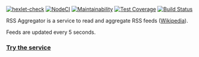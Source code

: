 [![hexlet-check](https://github.com/korolvitalii/frontend-project-lvl3_RSS_Reader/actions/workflows/hexlet-check.yml/badge.svg)](https://github.com/korolvitalii/frontend-project-lvl3_RSS_Reader/actions/workflows/hexlet-check.yml)
[![NodeCI](https://github.com/korolvitalii/frontend-project-lvl3_RSS_Reader/actions/workflows/superlinter.yml/badge.svg)](https://github.com/korolvitalii/frontend-project-lvl3_RSS_Reader/actions/workflows/superlinter.yml)
[![Maintainability](https://api.codeclimate.com/v1/badges/6187240a218acbebd7f7/maintainability)](https://codeclimate.com/github/korolvitalii/frontend-project-lvl3_RSS_Reader/maintainability)
[![Test Coverage](https://api.codeclimate.com/v1/badges/6187240a218acbebd7f7/test_coverage)](https://codeclimate.com/github/korolvitalii/frontend-project-lvl3_RSS_Reader/test_coverage)
[![Build Status](https://travis-ci.com/korolvitalii/frontend-project-lvl3_RSS_Reader.svg?branch=main)](https://travis-ci.com/korolvitalii/frontend-project-lvl3_RSS_Reader)

RSS Aggregator is a service to read and aggregate RSS feeds ([Wikipedia](https://en.wikipedia.org/wiki/RSS)).

Feeds are updated every 5 seconds. 

### [Try the service](frontend-project-lvl3-korolvitalii.vercel.app)
